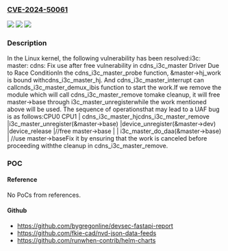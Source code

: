 ### [CVE-2024-50061](https://cve.mitre.org/cgi-bin/cvename.cgi?name=CVE-2024-50061)
![](https://img.shields.io/static/v1?label=Product&message=Linux&color=blue)
![](https://img.shields.io/static/v1?label=Version&message=3a379bbcea0af6280e1ca0d1edfcf4e68cde6ee0%3C%202a21bad9964c91b34d65ba269914233720c0b1ce%20&color=brighgreen)
![](https://img.shields.io/static/v1?label=Vulnerability&message=n%2Fa&color=brighgreen)

### Description

In the Linux kernel, the following vulnerability has been resolved:i3c: master: cdns: Fix use after free vulnerability in cdns_i3c_master Driver Due to Race ConditionIn the cdns_i3c_master_probe function, &master->hj_work is bound withcdns_i3c_master_hj. And cdns_i3c_master_interrupt can callcnds_i3c_master_demux_ibis function to start the work.If we remove the module which will call cdns_i3c_master_remove tomake cleanup, it will free master->base through i3c_master_unregisterwhile the work mentioned above will be used. The sequence of operationsthat may lead to a UAF bug is as follows:CPU0                                      CPU1                                     | cdns_i3c_master_hjcdns_i3c_master_remove               |i3c_master_unregister(&master->base) |device_unregister(&master->dev)      |device_release                       |//free master->base                  |                                     | i3c_master_do_daa(&master->base)                                     | //use master->baseFix it by ensuring that the work is canceled before proceeding withthe cleanup in cdns_i3c_master_remove.

### POC

#### Reference
No PoCs from references.

#### Github
- https://github.com/bygregonline/devsec-fastapi-report
- https://github.com/fkie-cad/nvd-json-data-feeds
- https://github.com/runwhen-contrib/helm-charts

